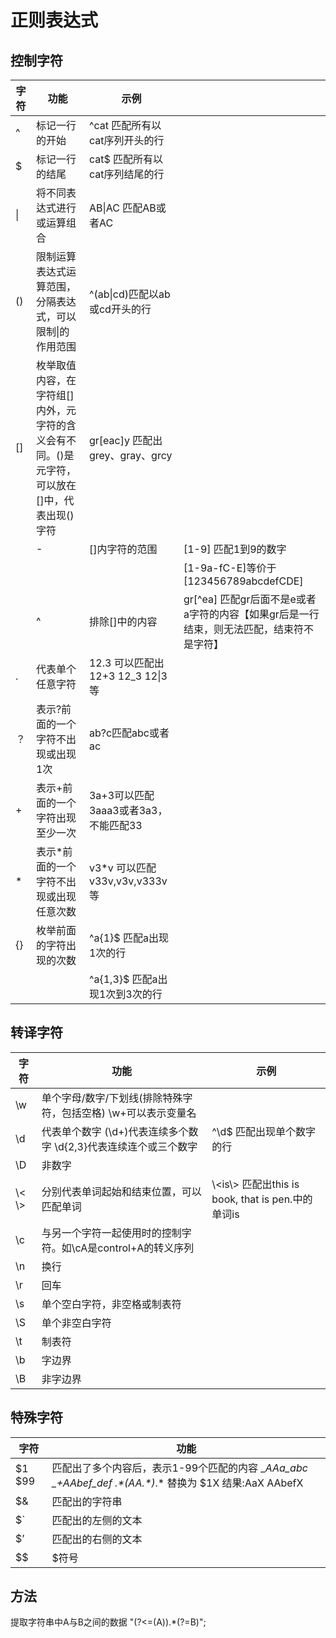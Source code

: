 # 正则表达式

## 控制字符

| 字符 | 功能                                                                                         | 示例                                 |                                                                                           |
|------|----------------------------------------------------------------------------------------------|--------------------------------------|-------------------------------------------------------------------------------------------|
| \^   | 标记一行的开始                                                                               | \^cat 匹配所有以cat序列开头的行      |                                                                                           |
| \$   | 标记一行的结尾                                                                               | cat\$ 匹配所有以cat序列结尾的行      |                                                                                           |
| \|   | 将不同表达式进行或运算组合                                                                   | AB\|AC 匹配AB或者AC                  |                                                                                           |
| ()   | 限制运算表达式运算范围，分隔表达式，可以限制\|的作用范围                                     | \^(ab\|cd)匹配以ab或cd开头的行       |                                                                                           |
| []   | 枚举取值内容，在字符组[]内外，元字符的含义会有不同。()是元字符，可以放在[]中，代表出现()字符 | gr[eac]y 匹配出grey、gray、grcy      |                                                                                           |
|      | \-                                                                                           | []内字符的范围                       | [1-9] 匹配1到9的数字                                                                      |
|      |                                                                                              |                                      | [1-9a-fC-E]等价于[123456789abcdefCDE]                                                     |
|      | \^                                                                                           | 排除[]中的内容                       | gr[\^ea] 匹配gr后面不是e或者a字符的内容【如果gr后是一行结束，则无法匹配，结束符不是字符】 |
| .    | 代表单个任意字符                                                                             | 12.3 可以匹配出12+3 12_3 12\|3 等    |                                                                                           |
| ？   | 表示?前面的一个字符不出现或出现1次                                                           | ab?c匹配abc或者ac                    |                                                                                           |
| \+   | 表示+前面的一个字符出现至少一次                                                              | 3a+3可以匹配3aaa3或者3a3，不能匹配33 |                                                                                           |
| \*   | 表示\*前面的一个字符不出现或出现任意次数                                                     | v3\*v 可以匹配v33v,v3v,v333v等       |                                                                                           |
| {}   | 枚举前面的字符出现的次数                                                                     | \^a{1}\$ 匹配a出现1次的行            |                                                                                           |
|      |                                                                                              | \^a{1,3}\$ 匹配a出现1次到3次的行     |                                                                                           |

## 转译字符

| 字符      | 功能                                                               | 示例                                                  |
|-----------|--------------------------------------------------------------------|-------------------------------------------------------|
| \\w       | 单个字母/数字/下划线(排除特殊字符，包括空格) \\w+可以表示变量名    |                                                       |
| \\d       | 代表单个数字 (\\d+)代表连续多个数字 \\d{2,3}代表连续连个或三个数字 | \^\\d\$ 匹配出现单个数字的行                          |
| \\D       | 非数字                                                             |                                                       |
| \\\< \\\> | 分别代表单词起始和结束位置，可以匹配单词                           | \\\<is\\\> 匹配出this is book, that is pen.中的单词is |
| \\c       | 与另一个字符一起使用时的控制字符。如\\cA是control+A的转义序列      |                                                       |
| \\n       | 换行                                                               |                                                       |
| \\r       | 回车                                                               |                                                       |
| \\s       | 单个空白字符，非空格或制表符                                       |                                                       |
| \\S       | 单个非空白字符                                                     |                                                       |
| \\t       | 制表符                                                             |                                                       |
| \\b       | 字边界                                                             |                                                       |
| \\B       | 非字边界                                                           |                                                       |

## 特殊字符

| 字符     | 功能                                                                                                        |
|----------|-------------------------------------------------------------------------------------------------------------|
| \$1 \$99 | 匹配出了多个内容后，表示1-99个匹配的内容 \__AAa_abc \_+AAbef_def .\*(AA.\*)_.\* 替换为 \$1X 结果:AaX AAbefX |
| \$&      | 匹配出的字符串                                                                                              |
| \$\`     | 匹配出的左侧的文本                                                                                          |
| \$’      | 匹配出的右侧的文本                                                                                          |
| \$\$     | \$符号                                                                                                      |

## 方法

提取字符串中A与B之间的数据
"(?<=(A)).*(?=B)";